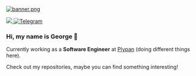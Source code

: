 [![banner.png](https://i.postimg.cc/13wYZdN9/banner.png)](https://postimg.cc/9DXBdJpS)

<p>
  <a href="https://figma.com/@rofl/" target="_blank">
    <img src="https://i.postimg.cc/QNcbC7db/figma.png alt="Figma">
  </a>
  <a href="https://t.me/nonvoidd" target="_blank">
    <img src="https://i.postimg.cc/dVVm5SmH/tg.png" alt="Telegram">
  </a>
</p>

### Hi, my name is George 👋

Currently working as a **Software Engineer** at [Plypan](https://www.plypan.com/) (doing different things here).

Check out my repositories, maybe you can find something interesting!
